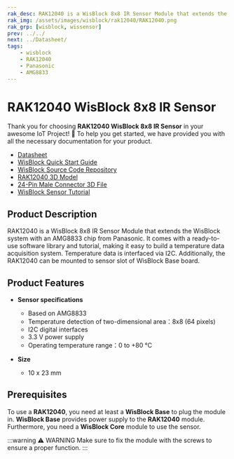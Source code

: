 ```yaml
---
rak_desc: RAK12040 is a WisBlock 8x8 IR Sensor Module that extends the WisBlock system with an AMG8833 chip from Panasonic. It comes with a ready-to-use software library and tutorial, making it easy to build up a temperature data acquisition system.
rak_img: /assets/images/wisblock/rak12040/RAK12040.png
rak_grp: [wisblock, wissensor]
prev: ../../
next: ../Datasheet/
tags:
    - wisblock
    - RAK12040
    - Panasonic
    - AMG8833
---
```


# RAK12040 WisBlock 8x8 IR Sensor

Thank you for choosing **RAK12040 WisBlock 8x8 IR Sensor** in your awesome IoT Project! 🎉 To help you get started, we have provided you with all the necessary documentation for your product.

* [Datasheet](../Datasheet/)
* <a href="../../Quickstart/" target="_blank">WisBlock Quick Start Guide</a>
* [WisBlock Source Code Repository](https://github.com/RAKWireless/WisBlock/)
* [RAK12040 3D Model](https://downloads.rakwireless.com/3D_File/WisBlock/3D_RAK12040.stp)
* [24-Pin Male Connector 3D File](https://downloads.rakwireless.com/3D_File/Accessory/WisConnector/M24S1003K6M.stp)
* [WisBlock Sensor Tutorial](/Knowledge-Hub/Learn/WisBlock-Sensor-Tutorial/)

## Product Description

RAK12040 is a WisBlock 8x8 IR Sensor Module that extends the WisBlock system with an AMG8833 chip from Panasonic. It comes with a ready-to-use software library and tutorial, making it easy to build a temperature data acquisition system. Temperature data is interfaced via I2C. Additionally, the RAK12040 can be mounted to sensor slot of WisBlock Base board.

## Product Features

* **Sensor specifications**
    *  Based on AMG8833
    *  Temperature detection of two-dimensional area：8x8 (64 pixels)
    *  I2C digital interfaces
    *  3.3&nbsp;V power supply
    *  Operating temperature range：0 to +80&nbsp;°C

* **Size**
    * 10 x 23&nbsp;mm

## Prerequisites

To use a **RAK12040**, you need at least a **WisBlock Base** to plug the module in. **WisBlock Base** provides power supply to the **RAK12040** module. Furthermore, you need a **WisBlock Core** module to use the sensor.

:::warning ⚠️ WARNING
Make sure to fix the module with the screws to ensure a proper function.
:::

